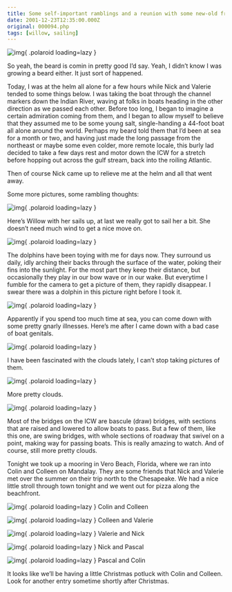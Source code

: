 ```yaml
---
title: Some self-important ramblings and a reunion with some new-old friends
date: 2001-12-23T12:35:00.000Z
original: 000094.php
tags: [willow, sailing]
---
```


![img](./salty.jpg){ .polaroid loading=lazy }

So yeah, the beard is comin in pretty good I’d say. Yeah, I didn’t know I was growing a beard either. It just sort of happened.

Today, I was at the helm all alone for a few hours while Nick and Valerie tended to some things below. I was taking the boat through the channel markers down the Indian River, waving at folks in boats heading in the other direction as we passed each other. Before too long, I began to imagine a certain admiration coming from them, and I began to allow myself to believe that they assumed me to be some young salt, single-handing a 44-foot boat all alone around the world. Perhaps my beard told them that I’d been at sea for a month or two, and having just made the long passage from the northeast or maybe some even colder, more remote locale, this burly lad decided to take a few days rest and motor down the ICW for a stretch before hopping out across the gulf stream, back into the roiling Atlantic.

Then of course Nick came up to relieve me at the helm and all that went away.

Some more pictures, some rambling thoughts:

![img](./sailsup.jpg){ .polaroid loading=lazy }

Here’s Willow with her sails up, at last we really got to sail her a bit. She doesn’t need much wind to get a nice move on.

![img](./almostadolphin.jpg){ .polaroid loading=lazy }

The dolphins have been toying with me for days now. They surround us daily, idly arching their backs through the surface of the water, poking their fins into the sunlight. For the most part they keep their distance, but occasionally they play in our bow wave or in our wake. But everytime I fumble for the camera to get a picture of them, they rapidly disappear. I swear there was a dolphin in this picture right before I took it.

![img](./boatgenitals.jpg){ .polaroid loading=lazy }

Apparently if you spend too much time at sea, you can come down with some pretty gnarly illnesses. Here’s me after I came down with a bad case of boat genitals.

![img](./moreprettyclouds.jpg){ .polaroid loading=lazy }

I have been fascinated with the clouds lately, I can’t stop taking pictures of them.

![img](./stillmoreprettyclouds.jpg){ .polaroid loading=lazy }

More pretty clouds.

![img](./swingbridge.jpg){ .polaroid loading=lazy }

Most of the bridges on the ICW are bascule (draw) bridges, with sections that are raised and lowered to allow boats to pass. But a few of them, like this one, are swing bridges, with whole sections of roadway that swivel on a point, making way for passing boats. This is really amazing to watch. And of course, still more pretty clouds.

Tonight we took up a mooring in Vero Beach, Florida, where we ran into Colin and Colleen on Mandalay. They are some friends that Nick and Valerie met over the summer on their trip north to the Chesapeake. We had a nice little stroll through town tonight and we went out for pizza along the beachfront.

![img](./colin-colleen.jpg){ .polaroid loading=lazy }
Colin and Colleen

![img](./colleen-valerie.jpg){ .polaroid loading=lazy }
Colleen and Valerie

![img](./valerie-nick.jpg){ .polaroid loading=lazy }
Valerie and Nick

![img](./nick-pascal.jpg){ .polaroid loading=lazy }
Nick and Pascal

![img](./pascal-colin.jpg){ .polaroid loading=lazy }
Pascal and Colin

It looks like we’ll be having a little Christmas potluck with Colin and Colleen. Look for another entry sometime shortly after Christmas.
